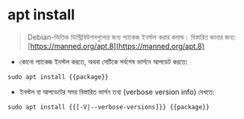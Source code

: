 # apt install

> Debian-ভিত্তিক ডিস্ট্রিবিউশনগুলোর জন্য প্যাকেজ ইনস্টল করার কমান্ড।
> বিস্তারিত জানার জন্য: [https://manned.org/apt.8](https://manned.org/apt.8)

- কোনো প্যাকেজ ইনস্টল করতে, অথবা সেটিকে সর্বশেষ ভার্সনে আপডেট করতে:

`sudo apt install {{package}}`

- ইনস্টল বা আপডেটের সময় বিস্তারিত ভার্সন তথ্য (verbose version info) দেখতে:

`sudo apt install {{[-V|--verbose-versions]}} {{package}}`
